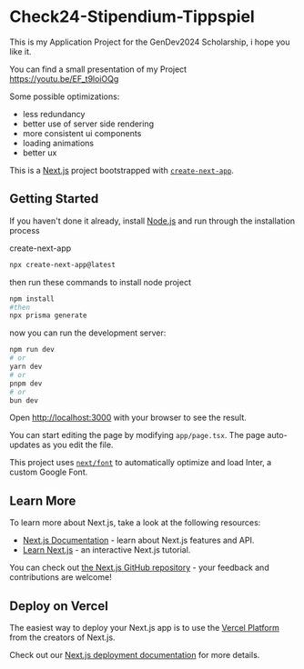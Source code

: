 # Check24-Stipendium-Tippspiel
This is my Application Project for the GenDev2024 Scholarship, i hope you like it.

You can find a small presentation of my Project 
https://youtu.be/EF_t9loiOQg

Some possible optimizations:
- less redundancy
- better use of server side rendering
- more consistent ui components
- loading animations
- better ux


This is a [Next.js](https://nextjs.org/) project bootstrapped with [`create-next-app`](https://github.com/vercel/next.js/tree/canary/packages/create-next-app).

## Getting Started
If you haven't done it already, install [Node.js](https://nodejs.org/en) and run through the installation process

create-next-app
```bash
npx create-next-app@latest
```

then run these commands to install node project
```bash
npm install
#then
npx prisma generate
```

now you can run the development server:

```bash
npm run dev
# or
yarn dev
# or
pnpm dev
# or
bun dev
```

Open [http://localhost:3000](http://localhost:3000) with your browser to see the result.

You can start editing the page by modifying `app/page.tsx`. The page auto-updates as you edit the file.

This project uses [`next/font`](https://nextjs.org/docs/basic-features/font-optimization) to automatically optimize and load Inter, a custom Google Font.

## Learn More

To learn more about Next.js, take a look at the following resources:

- [Next.js Documentation](https://nextjs.org/docs) - learn about Next.js features and API.
- [Learn Next.js](https://nextjs.org/learn) - an interactive Next.js tutorial.

You can check out [the Next.js GitHub repository](https://github.com/vercel/next.js/) - your feedback and contributions are welcome!

## Deploy on Vercel

The easiest way to deploy your Next.js app is to use the [Vercel Platform](https://vercel.com/new?utm_medium=default-template&filter=next.js&utm_source=create-next-app&utm_campaign=create-next-app-readme) from the creators of Next.js.

Check out our [Next.js deployment documentation](https://nextjs.org/docs/deployment) for more details.
